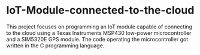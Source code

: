 # IoT-Module-connected-to-the-cloud
This project focuses on programming an IoT module capable of connecting to the cloud using a Texas Instruments MSP430 low-power microcontroller and a SIM5320E GPS module. 
The code operating the microcontroller got written in the C programming language.
